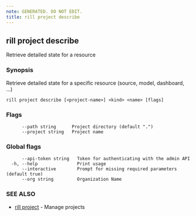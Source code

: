 ```yaml
---
note: GENERATED. DO NOT EDIT.
title: rill project describe
---
```

## rill project describe

Retrieve detailed state for a resource

### Synopsis

Retrieve detailed state for a specific resource (source, model, dashboard, ...)

```
rill project describe [<project-name>] <kind> <name> [flags]
```

### Flags

```
      --path string      Project directory (default ".")
      --project string   Project name
```

### Global flags

```
      --api-token string   Token for authenticating with the admin API
  -h, --help               Print usage
      --interactive        Prompt for missing required parameters (default true)
      --org string         Organization Name
```

### SEE ALSO

* [rill project](project.md)	 - Manage projects

